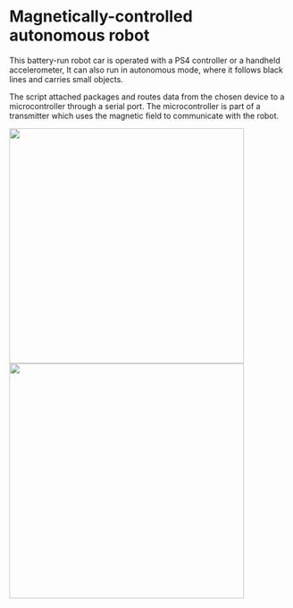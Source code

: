 # Magnetically-controlled autonomous robot

This battery-run robot car is operated with a PS4 controller or a handheld accelerometer,
It can also run in autonomous mode, where it follows black lines and carries small objects.

The script attached packages and routes data from the chosen device to a microcontroller through a serial port.
The microcontroller is part of a transmitter which uses the magnetic field to communicate with the robot.


<img src="https://i.imgur.com/LRoTWQF.jpg" width="420"> 
<img src="https://imgur.com/a/oOdas5F" width="420">
